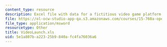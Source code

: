```yaml
---
content_type: resource
description: Excel file with data for a fictitious video game platform project
file: https://ol-ocw-studio-app-qa.s3.amazonaws.com/courses/15-760a-operations-management-spring-2002/5e1a807ba22325b9840afc4fa76036a6_VideoLaunch.xls
file_type: application/msword
resourcetype: Other
title: VideoLaunch.xls
uid: 5e1a807b-a223-25b9-840a-fc4fa76036a6
---
```

